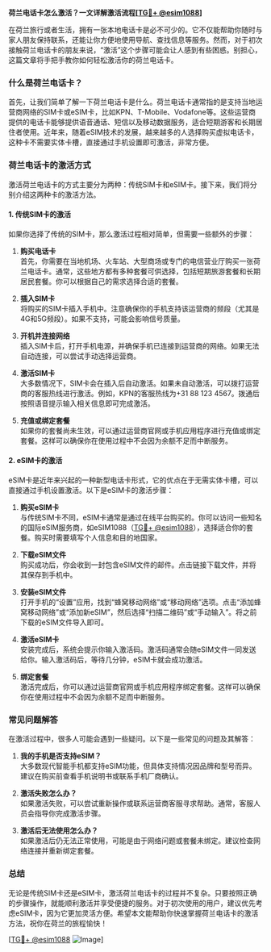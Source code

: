 **荷兰电话卡怎么激活？一文详解激活流程[[TG💪+ @esim1088](https://t.me/s/esim1088)]**

在荷兰旅行或者生活，拥有一张本地电话卡是必不可少的。它不仅能帮助你随时与家人朋友保持联系，还能让你方便地使用导航、查找信息等服务。然而，对于初次接触荷兰电话卡的朋友来说，“激活”这个步骤可能会让人感到有些困惑。别担心，这篇文章将手把手教你如何轻松激活你的荷兰电话卡。

### 什么是荷兰电话卡？

首先，让我们简单了解一下荷兰电话卡是什么。荷兰电话卡通常指的是支持当地运营商网络的SIM卡或eSIM卡，比如KPN、T-Mobile、Vodafone等。这些运营商提供的电话卡能够提供语音通话、短信以及移动数据服务，适合短期游客和长期居住者使用。近年来，随着eSIM技术的发展，越来越多的人选择购买虚拟电话卡，这种卡不需要实体卡槽，直接通过手机设置即可激活，非常方便。

### 荷兰电话卡的激活方式

激活荷兰电话卡的方式主要分为两种：传统SIM卡和eSIM卡。接下来，我们将分别介绍这两种卡的激活方法。

#### 1. 传统SIM卡的激活

如果你选择了传统的SIM卡，那么激活过程相对简单，但需要一些额外的步骤：

1. **购买电话卡**  
   首先，你需要在当地机场、火车站、大型商场或专门的电信营业厅购买一张荷兰电话卡。通常，这些地方都有多种套餐可供选择，包括短期旅游套餐和长期居民套餐。你可以根据自己的需求选择合适的套餐。

2. **插入SIM卡**  
   将购买的SIM卡插入手机中。注意确保你的手机支持该运营商的频段（尤其是4G和5G频段）。如果不支持，可能会影响信号质量。

3. **开机并连接网络**  
   插入SIM卡后，打开手机电源，并确保手机已连接到运营商的网络。如果无法自动连接，可以尝试手动选择运营商。

4. **激活SIM卡**  
   大多数情况下，SIM卡会在插入后自动激活。如果未自动激活，可以拨打运营商的客服热线进行激活。例如，KPN的客服热线为+31 88 123 4567。拨通后按照语音提示输入相关信息即可完成激活。

5. **充值或绑定套餐**  
   如果你的套餐尚未生效，可以通过运营商官网或手机应用程序进行充值或绑定套餐。这样可以确保你在使用过程中不会因为余额不足而中断服务。

#### 2. eSIM卡的激活

eSIM卡是近年来兴起的一种新型电话卡形式，它的优点在于无需实体卡槽，可以直接通过手机设置激活。以下是eSIM卡的激活步骤：

1. **购买eSIM卡**  
   与传统SIM卡不同，eSIM卡通常是通过在线平台购买的。你可以访问一些知名的国际eSIM服务商，如eSIM1088（[TG💪+ @esim1088](https://t.me/s/esim1088)），选择适合你的套餐。购买时需要填写个人信息和目的地国家。

2. **下载eSIM文件**  
   购买成功后，你会收到一封包含eSIM文件的邮件。点击链接下载文件，并将其保存到手机中。

3. **安装eSIM文件**  
   打开手机的“设置”应用，找到“蜂窝移动网络”或“移动网络”选项。点击“添加蜂窝移动网络”或“添加新eSIM”，然后选择“扫描二维码”或“手动输入”。将之前下载的eSIM文件导入即可。

4. **激活eSIM卡**  
   安装完成后，系统会提示你输入激活码。激活码通常会随eSIM文件一同发送给你。输入激活码后，等待几分钟，eSIM卡就会成功激活。

5. **绑定套餐**  
   激活完成后，你可以通过运营商官网或手机应用程序绑定套餐。这样可以确保你在使用过程中不会因为余额不足而中断服务。

### 常见问题解答

在激活过程中，很多人可能会遇到一些疑问。以下是一些常见的问题及其解答：

1. **我的手机是否支持eSIM？**  
   大多数现代智能手机都支持eSIM功能，但具体支持情况因品牌和型号而异。建议在购买前查看手机说明书或联系手机厂商确认。

2. **激活失败怎么办？**  
   如果激活失败，可以尝试重新操作或联系运营商客服寻求帮助。通常，客服人员会指导你完成激活步骤。

3. **激活后无法使用怎么办？**  
   如果激活后仍无法正常使用，可能是由于网络问题或套餐未绑定。建议检查网络连接并重新绑定套餐。

### 总结

无论是传统SIM卡还是eSIM卡，激活荷兰电话卡的过程并不复杂。只要按照正确的步骤操作，就能顺利激活并享受便捷的服务。对于初次使用的用户，建议优先考虑eSIM卡，因为它更加灵活方便。希望本文能帮助你快速掌握荷兰电话卡的激活方法，祝你在荷兰的旅程愉快！

[[TG💪+ @esim1088](https://t.me/s/esim1088) ![Image](https://i.postimg.cc/4NQfJmqS/Snipaste-2025-05-13-00-14-12.png)]